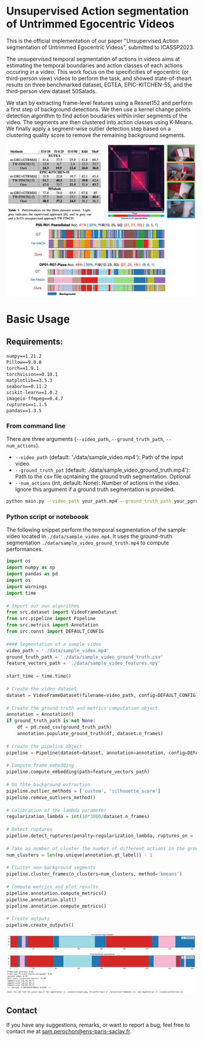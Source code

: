 # Unsupervised Action segmentation of Untrimmed Egocentric Videos
This is the official implementation of our paper "Unsupervised Action segmentation of Untrimmed Egocentric Videos", submitted to ICASSP2023.


The unsupervised temporal segmentation of actions in videos aims at estimating the temporal boundaries and action classes of each actions occuring in a video. This work focus on the specificities of egocentric (or third-person view) videos to perform the task, and showed state-of-theart results on three benchmarked dataset, EGTEA, EPIC-KITCHEN-55, and the third-person view dataset 50Salads. 

We start by extracting frame-level features using a Resnet152 and perform a first step of background detections. We then use a kernel change points detection algorithm to find action boudaries within inlier segments of the video. The segments are then clustered into action classes using K-Means. We finally apply a segment-wise outlier detection step based on a clustering quality score to remove the remaining background segments.

![](./images/illustration.png)

# Basic Usage


## Requirements:
```
numpy==1.21.2
Pillow==9.0.0
torch==1.9.1
torchvision==0.10.1
matplotlib==3.5.3
seaborn==0.11.2
scikit-learn==1.0.2
imageio-ffmpeg==0.4.7
ruptures==1.1.5
pandas==1.3.5
```



### From command line

There are three arguments  (`--video_path`, `--ground_truth_path`, `--num_actions`).
- `--video_path` (default: './data/sample_video.mp4'): Path of the input video.
- `--ground_truth_pat` (default: ./data/sample_video_ground_truth.mp4'): Path to the csv file ocntaining the ground truth segmentation. Optional
- `--num_actions` (int, default: None): Number of actions in the video. Ignore this argument if a ground truth segmentation is provided.

```bash
python main.py --video_path your_path.mp4 --ground_truth_path your_pground_truth_path_if_any.csv --num_actions number_of_actions
```

### Python script or noteboook


The following snippet perform the temporal segmentation of the sample video located in `./data/sample_video.mp4`.
It uses the ground-truth segmentation `./data/sample_video_ground_truth.mp4` to compute performances.

```python
import os
import numpy as np
import pandas as pd
import os
import warnings
import time

# Import our own algorithms
from src.dataset import VideoFrameDataset
from src.pipeline import Pipeline
from src.metrics import Annotation
from src.const import DEFAULT_CONFIG

#### Segmentation of a sample video
video_path = './data/sample_video.mp4'
ground_truth_path = './data/sample_video_ground_truth.csv'
feature_vectors_path = './data/sample_video_features.npy'

start_time = time.time()

# Create the video dataset
dataset = VideoFrameDataset(filename=video_path, config=DEFAULT_CONFIG)

# Create the ground truth and metrics computation object
annotation = Annotation()
if ground_truth_path is not None:
    df = pd.read_csv(ground_truth_path)
    annotation.populate_ground_truth(df, dataset.n_frames)

# Create the pipeline object
pipeline = Pipeline(dataset=dataset, annotation=annotation, config=DEFAULT_CONFIG, verbosity=0)

# Compute frame embedding
pipeline.compute_embedding(path=feature_vectors_path)

# Do thte background extraction
pipeline.outlier_methods = ['custom', 'silhouette_score']
pipeline.remove_outliers_method()

# Calibration of the lambda parameter 
regularization_lambda = int(10*3000/dataset.n_frames)

# Detect ruptures
pipeline.detect_ruptures(penalty=regularization_lambda, ruptures_on = 'embedding_ts', remove_outliers=True, verbose=False)

# Take as number of cluster the number of different actions in the ground truth
num_clusters = len(np.unique(annotation.gt_label)) - 1

# Cluster non-background segments
pipeline.cluster_frames(n_clusters=num_clusters, method='kmeans')

# Compute metrics and plot results
pipeline.annotation.compute_metrics()
pipeline.annotation.plot()
pipeline.annotation.compute_metrics()

# Create outputs
pipeline.create_outputs()
```

![](./images/output.png)


## Contact

If you have any suggestions, remarks, or want to report a bug, feel free to contact me at sam.perochon@ens-paris-saclay.fr.
